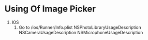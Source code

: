 # Using Of Image Picker 
1. IOS
   1. Go to <project root>/ios/Runner/Info.plist 
    NSPhotoLibraryUsageDescription
    NSCameraUsageDescription
    NSMicrophoneUsageDescription

